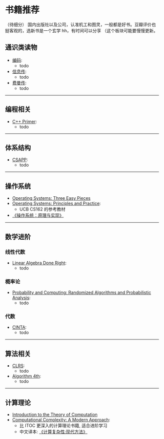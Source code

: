 # 书籍推荐

（待细分）
国内出版社以及公司，认准机工和图灵，一般都是好书。豆瓣评价也挺客观的，选新书是一个玄学 hh，有时间可以分享
（这个板块可能要慢慢更新。

## 通识类读物

- [编码](https://book.douban.com/subject/4822685/):
	- todo
- [信息传](https://book.douban.com/subject/35223179/):
	- todo
- [费曼传](https://book.douban.com/subject/36549789/):
	- todo

---

## 编程相关

- [C++ Primer](https://book.douban.com/subject/25708312/):
	- todo

---

## 体系结构

- [CSAPP](https://csapp.cs.cmu.edu/):
	 - todo

---

## 操作系统

- [Operating Systems: Three Easy Pieces](books/OSTEP.md)
- [Operating Systems: Principles and Practice](https://ospp.cs.washington.edu/):
	- UCB CS162 的参考教材
- [《操作系统：原理与实现》](https://ipads.se.sjtu.edu.cn/ospi/)

---

## 数学进阶

### 线性代数

- [Linear Algebra Done Right](https://linear.axler.net/):
	- todo

### 概率论

- [Probability and Computing: Randomized Algorithms and Probabilistic Analysis](https://www.cambridge.org/core/books/probability-and-computing/3A5B47DB315FC64B9256C5C8131C5EFA):
	- todo

### 代数

- [CINTA](https://github.com/lbwang/CINTA-cn):
	- todo

---

## 算法相关

- [CLRS](https://mitpress.mit.edu/9780262046305/introduction-to-algorithms/):
	- todo
- [Algorithm 4th](https://algs4.cs.princeton.edu/home/):
	- todo

---

## 计算理论

- [Introduction to the Theory of Computation](基础深入/课程推荐/计算理论/ITOC.md)
- [Computational Complexity: A Modern Approach](https://theory.cs.princeton.edu/complexity/):
	- 比 ITOC 更深入的计算理论书籍, 适合进阶学习
	- 中文译本: [《计算复杂性:现代方法》](https://book.douban.com/subject/26772147/)
